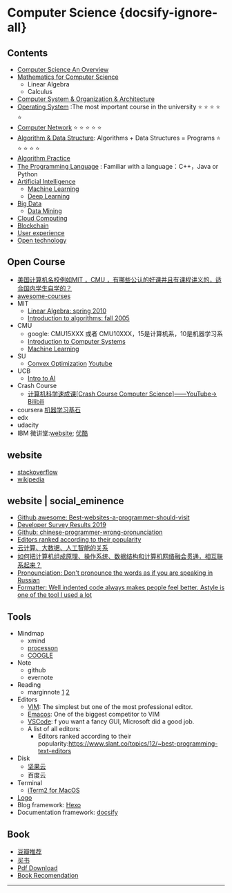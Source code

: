 # Computer Science {docsify-ignore-all}

## Contents

* [Computer Science An Overview](Computer_Science_an_Overview/README.md)	 
* [Mathematics for Computer Science](Mathematics_for_Computer_Science/README.md)
  * Linear Algebra
  * Calculus
* [Computer System & Organization & Architecture](Computer_System/README.md)
* [Operating System](Operating_System/README.md) :The most important course in the university :star: :star: :star: :star: :star:
* [Computer Network](Computer_Network/README.md) :star: :star: :star: :star: :star:
* [Algorithm & Data Structure](Algorithm-Data_Structure/README.md): Algorithms + Data Structures = Programs :star: :star: :star: :star: :star:
* [Algorithm Practice](Algorithm_Practice/README.md)	
* [The Programming Language](The_Programming_Language/README.md) : Familiar with a language：C++，Java or Python
* [Artificial Intelligence](Artificial_Intelligence/README.md)
  * [Machine Learning](Machine_Learning/README.md)
  * [Deep Learning](Deep_Learning/README.md)
* [Big Data](Big_Data/README.md)
  * [Data Mining](Big_Data/Data_Mining/README.md)	 
* [Cloud Computing](Cloud_Computing/README.md) 
* [Blockchain](Blockchain/README.md)
* [User experience](User_experience/README.md)
* [Open technology](Open_technology/README.md)


## Open Course

* [美国计算机名校例如MIT ，CMU ，有哪些公认的好课并且有课程讲义的，适合国内学生自学的？](https://www.zhihu.com/question/57532048)
* [awesome-courses](https://github.com/prakhar1989/awesome-courses#algorithms)
* MIT
  * [Linear Algebra: spring 2010](https://ocw.mit.edu/courses/mathematics/18-06-linear-algebra-spring-2010/index.htm)
  * [Introduction to algorithms: fall 2005](https://ocw.mit.edu/courses/electrical-engineering-and-computer-science/6-046j-introduction-to-algorithms-sma-5503-fall-2005/index.htm)
* CMU
  * google: CMU15XXX 或者 CMU10XXX，15是计算机系，10是机器学习系
  * [Introduction to Computer Systems](http://www.cs.cmu.edu/~213/)
  * [Machine Learning](http://www.cs.cmu.edu/~tom/10701_sp11/lectures.shtml)
* SU
  * [Convex Optimization](http://web.stanford.edu/class/ee364a/index.html) [Youtube](https://www.youtube.com/watch?v=McLq1hEq3UY&list=PL3940DD956CDF0622)
* UCB
  * [Intro to AI](http://ai.berkeley.edu/home.html)
* Crash Course
  * [计算机科学速成课[Crash Course Computer Science]——YouTube-> Bilibili](https://www.bilibili.com/video/av21376839?from=search&seid=9162856292795471868)
* coursera
  [机器学习基石](https://www.coursera.org/learn/ntumlone-mathematicalfoundations/lecture/wPics/course-introduction)
* edx
* udacity
* IBM 微讲堂:[website](https://developer.ibm.com/cn/tv/2017/container-microservice/); [优酷](https://i.youku.com/i/UNTI2NTA2NTAw/playlists?spm=a2hzp.8253876.0.0&order=1&page=1)


## website

* [stackoverflow](https://stackoverflow.com/)
* [wikipedia]()

## website | social_eminence

* [Github,awesome: Best-websites-a-programmer-should-visit](https://github.com/sdmg15/Best-websites-a-programmer-should-visit)
* [Developer Survey Results 2019](https://insights.stackoverflow.com/survey/2019)
* [Github: chinese-programmer-wrong-pronunciation](https://github.com/shimohq/chinese-programmer-wrong-pronunciation)
* [Editors ranked according to their popularity](https://www.slant.co/topics/12/~best-programming-text-editors)
* [云计算、大数据、人工智能的关系](https://zhuanlan.zhihu.com/p/62898738)
* [如何把计算机组成原理、操作系统、数据结构和计算机网络融会贯通，相互联系起来？](https://www.zhihu.com/question/22017267/answer/26468016)
* [Pronounciation: Don't pronounce the words as if you are speaking in Russian](https://github.com/shimohq/chinese-programmer-wrong-pronunciation)
* [Formatter: Well indented code always makes people feel better. Astyle is one of the tool I used a lot](http://astyle.sourceforge.net/astyle.html)


## Tools

* Mindmap
  * xmind
  * [processon](https://www.processon.com/diagrams)
  * [COOGLE]()
* Note
  * github
  * evernote
* Reading
  * marginnote [1](https://sspai.com/post/47317) [2](https://sspai.com/post/54005)
* Editors
  * [VIM](https://www.vim.org/): The simplest but one of the most professional editor.
  * [Emacos](https://www.gnu.org/software/emacs/): One of the biggest competitor to VIM
  * [VSCode](https://github.com/Microsoft/vscode): f you want a fancy GUI, Microsoft did a good job.
  * A list of all editors: 
    * Editors ranked according to their popularity:https://www.slant.co/topics/12/~best-programming-text-editors
* Disk
  * [坚果云](https://www.jianguoyun.com/d/home#/)
  * 百度云   
* Terminal
  * [iTerm2 for MacOS](https://www.iterm2.com/index.html)
* [Logo](https://logomakr.com)
* Blog framework: [Hexo](https://hexo.io/)
* Documentation framework: [docsify](https://docsify.js.org/#/?id=docsify)

## Book

* [豆瓣推荐](https://book.douban.com/subject_search?search_text=%E8%AE%A1%E7%AE%97%E6%9C%BA&cat=1001) 
* [买书](http://search.china-pub.com/s/?key1=%C9%EE%C8%EB%C0%ED%BD%E2%BC%C6%CB%E3%BB%FA%D3%A2%CE%C4&type=&pz=1)
* [Pdf Download](http://www.java1234.com/a/javabook/)
* [Book Recomendation](book.md)
---

